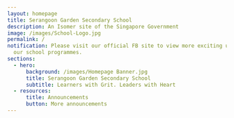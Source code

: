 ```yaml
---
layout: homepage
title: Serangoon Garden Secondary School
description: An Isomer site of the Singapore Government
image: /images/School-Logo.jpg
permalink: /
notification: Please visit our official FB site to view more exciting updates on
  our school programmes.
sections:
  - hero:
      background: /images/Homepage Banner.jpg
      title: Serangoon Garden Secondary School
      subtitle: Learners with Grit. Leaders with Heart
  - resources:
      title: Announcements
      button: More announcements
---
```

